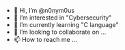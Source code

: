- 👋 Hi, I’m @n0nym0us
- 👀 I’m interested in "Cybersecurity"
- 🌱 I’m currently learning "C language"
- 💞️ I’m looking to collaborate on ...
- 📫 How to reach me ...

<!---
n0nym0us/n0nym0us is a ✨ special ✨ repository because its `README.md` (this file) appears on your GitHub profile.
You can click the Preview link to take a look at your changes.
--->
